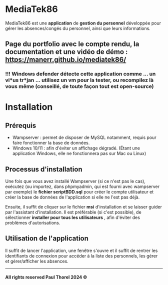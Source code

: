 # MediaTek86

MediaTek86 est une **application** de **gestion du personnel** développée pour gérer les absences/congés du personnel, ainsi que leurs informations.



## Page du portfolio avec le compte rendu, la documentation et une vidéo de démo : <https://manerr.github.io/mediatek86/> 


### !!! Windows defender détecte cette application comme ... un vi\*us tr\*jan ... utilisez un vm pour la tester, ou recompilez là vous même (conseillé, de toute façon tout est open-source)

# Installation

## Prérequis

- Wampserver : permet de disposer de MySQL notamment, requis pour faire fonctionner la base de données.
- Windows 10/11 : afin d'éviter un affichage dégradé. (Étant une application Windows, elle ne fonctionnera pas sur Mac ou Linux)

## Processus d'installation

Une fois que vous avez installé Wampserver (si ce n'est pas le cas), exécutez (ou importez, dans phpmyadmin, qui est fourni avec wampserver par exemple) le **fichier scriptBDD.sql** pour créer le compte utilisateur et créer la base de données de l'application si elle ne l'est pas déjà.


Ensuite, il suffit de cliquer sur le fichier **msi** d'installation et se laisser guider par l'assistant d'installation.
Il est préférable (si c'est possible), de sélectionner  **installer pour tous les utilisateurs** , afin d'éviter des problèmes d'autorisations.



## Utilisation de l'application

Il suffit de lancer l'application, une fenêtre s'ouvre et il suffit de rentrer les identifiants de connexion pour accéder à la liste des personnels, les gérer et gérer/afficher les absences.



___


#### All rights reserved Paul Thorel 2024 &copy;
